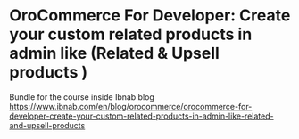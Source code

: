 # OroCommerce For Developer: Create your custom related products in admin like (Related & Upsell products )
Bundle for the course inside Ibnab blog
https://www.ibnab.com/en/blog/orocommerce/orocommerce-for-developer-create-your-custom-related-products-in-admin-like-related-and-upsell-products
